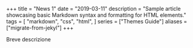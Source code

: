 +++
title = "News 1"
date = "2019-03-11"
description = "Sample article showcasing basic Markdown syntax and formatting for HTML elements."
tags = [
    "markdown",
    "css",
    "html",
]
series = ["Themes Guide"]
aliases = ["migrate-from-jekyl"]
+++

Breve descrizione
<!--more-->

